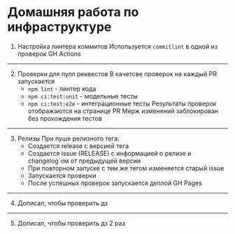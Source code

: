 # Домашняя работа по инфраструктуре

1. Настройка линтера коммитов
   Используется `commitlint` в одной из проверок GH Actions
---
2. Проверки для пулл реквестов
   В качетсве проверок на каждый PR запускается 
   - `npm lint` - линтер кода
   - `npm ci:test:unit` - модельные тесты
   - `npm ci:test:e2e` - интеграционные тесты
   Результаты проверок отображаются на странице PR
   Мерж изменений заблокирован без прохождения тестов
---
3. Релизы
   При пуше релизного тега:
   - Создается release с версией тега
   - Создается issue (RELEASE) с информацией о релизе и changelog`ом от предыдущей версии
   - При повторном запуске с тем же тегом изменяется старый issue
   - Запускается проверки
   - После успешных проверок запускается деплой GH Pages
---
4. Дописал, чтобы проверить дз
---
5. Дописал, чтобы проверить дз 2 раз
